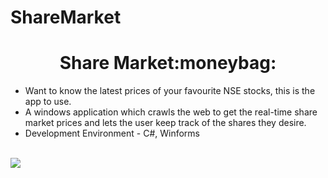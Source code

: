 # ShareMarket

<h1 align="center">Share Market:moneybag:</h1>
<p>
  <ul>
    <li>Want to know the latest prices of your favourite NSE stocks, this is the app to use.</li>
    <li>A windows application which crawls the web to get the real-time share market prices and lets the user keep track of the shares they desire.</li>
    <li>Development Environment - C#, Winforms</li>
  </ul>
</p>
<br>
<img src="http://nihallodhi.in/Photos/share-1.jpg"/>

